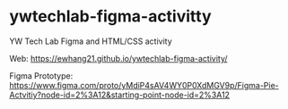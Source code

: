 # ywtechlab-figma-activitty
YW Tech Lab Figma and HTML/CSS activity

Web: https://ewhang21.github.io/ywtechlab-figma-activity/

Figma Prototype: https://www.figma.com/proto/yMdiP4sAV4WY0P0XdMGV9p/Figma-Pie-Actvitiy?node-id=2%3A12&starting-point-node-id=2%3A12


